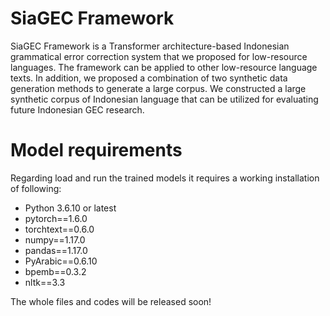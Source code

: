 # SiaGEC Framework
SiaGEC Framework is a Transformer architecture-based Indonesian grammatical error correction system that we proposed for low-resource languages. The framework can be applied to other low-resource language texts. In addition, we proposed a combination of two synthetic data generation methods to generate a large corpus. We constructed a large synthetic corpus of Indonesian language that can be utilized for evaluating future Indonesian GEC research.
# Model requirements
Regarding load and run the trained models it requires a working installation of following: 
- Python 3.6.10 or latest 
- pytorch==1.6.0
- torchtext==0.6.0
- numpy==1.17.0
- pandas==1.17.0
- PyArabic==0.6.10
- bpemb==0.3.2
- nltk==3.3
  
The whole files and codes will be released soon!
